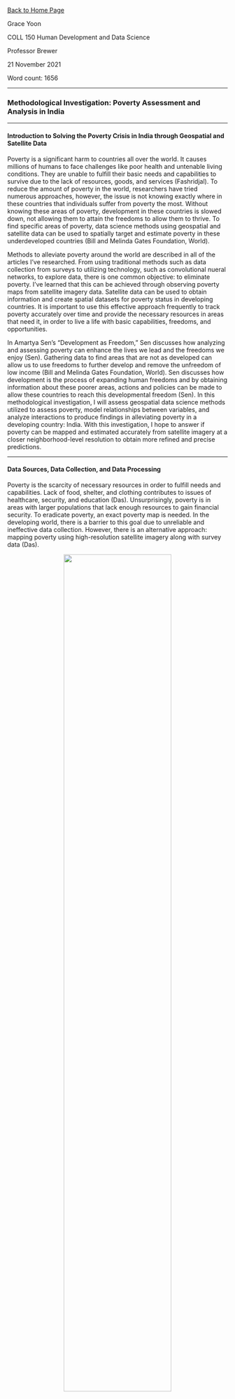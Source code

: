 [Back to Home Page](https://grace-yoon1.github.io/DATA150/)

Grace Yoon

COLL 150 Human Development and Data Science

Professor Brewer

21 November 2021

Word count: 1656

---

### Methodological Investigation: Poverty Assessment and Analysis in India

---

#### Introduction to Solving the Poverty Crisis in India through Geospatial and Satellite Data

Poverty is a significant harm to countries all over the world. It causes millions of humans to face challenges like poor health and untenable living conditions. They are unable to fulfill their basic needs and capabilities to survive due to the lack of resources, goods, and services (Fashridjal). To reduce the amount of poverty in the world, researchers have tried numerous approaches, however, the issue is not knowing exactly where in these countries that individuals suffer from poverty the most. Without knowing these areas of poverty, development in these countries is slowed down, not allowing them to attain the freedoms to allow them to thrive. To find specific areas of poverty, data science methods using geospatial and satellite data can be used to spatially target and estimate poverty in these underdeveloped countries (Bill and Melinda Gates Foundation, World). 

Methods to alleviate poverty around the world are described in all of the articles I’ve researched. From using traditional methods such as data collection from surveys to utilizing technology, such as convolutional nueral networks, to explore data, there is one common objective: to eliminate poverty. I’ve learned that this can be achieved through observing poverty maps from satellite imagery data. Satellite data can be used to obtain information and create spatial datasets for poverty status in developing countries. It is important to use this effective approach frequently to track poverty accurately over time and provide the necessary resources in areas that need it, in order to live a life with basic capabilities, freedoms, and opportunities. 

In Amartya Sen’s “Development as Freedom,” Sen discusses how analyzing and assessing poverty can enhance the lives we lead and the freedoms we enjoy (Sen). Gathering data to find areas that are not as developed can allow us to use freedoms to further develop and remove the unfreedom of low income (Bill and Melinda Gates Foundation, World). Sen discusses how development is the process of expanding human freedoms and by obtaining information about these poorer areas, actions and policies can be made to allow these countries to reach this developmental freedom (Sen). In this methodological investigation, I will assess geospatial data science methods utilized to assess poverty, model relationships between variables, and analyze interactions to produce findings in alleviating poverty in a developing country: India. With this investigation, I hope to answer if poverty can be mapped and estimated accurately from satellite imagery at a closer neighborhood-level resolution to obtain more refined and precise predictions.

---

#### Data Sources, Data Collection, and Data Processing

Poverty is the scarcity of necessary resources in order to fulfill needs and capabilities. Lack of food, shelter, and clothing contributes to issues of healthcare, security, and education (Das). Unsurprisingly, poverty is in areas with larger populations that lack enough resources to gain financial security. To eradicate poverty, an exact poverty map is needed. In the developing world, there is a barrier to this goal due to unreliable and ineffective data collection. However, there is an alternative approach: mapping poverty using high-resolution satellite imagery along with survey data (Das). 

<p align="center">
   <img src="SatelliteImageChart.png" width="70%" height="70%"/>
</p>

In this figure, the utilization of daytime satellite imagery vs. night time lights data is shown. This distribution of satellite imagery data displays that night time lights data is used significantly more for applications like poverty mapping. The Progress out of Poverty Index (PPI) can be used to create poverty maps that display the chance of individuals living in poverty for large geographic areas, such as those in India. It uses geolocated survey data and geospatial datasets to predict spatial poverty, which can be used to better understand where these areas are in order to further develop them (Bill and Melinda Gates Foundation, World). 

Data is essential to understanding a population’s situation to make the best informed decision in “resource allocation, poverty alleviation programs, and policies” (Bill and Melinda Gates Foundation. “High). Geospatial datasets and patterns of poverty have been built from census data, however, those datasets have been inaccurate due to irregular or unavailable data in these low-income areas (Bill and Melinda Gates Foundation. “High). Therefore, powerful machine learning techniques like poverty mapping allow us to understand complex human development problems from accurate data and reach the sustainable goal of locating areas in need, providing them freedoms in order to develop as a whole (Das).

<p align="center">
   <img src="PredictionMap.png" width="70%" height="70%"/>
</p>

In this figure, the authors provided a national level prediction map in Bangladesh using mobile phone operators and other data to closely access areas in poverty. The wealth index is color-coded, having areas in red shown as poorer areas. From these models, the spatial relationships in the data of these areas can be used to understand and update these maps, which is important for analyzing poorer areas to alleviate poverty (Bill and Melinda Gates Foundation. “High).

---

#### Data Science Methods: Combining Satellite Imagery and Machine Learning to Analyze Poverty

Reliable data is scarce in undeveloped countries, so methods like using high-resolution satellite imagery can be used to attain accurate data. A CNN is a model that can be used to identify and analyze variation patterns in these images. Using a CNN is critical for obtaining accurate measurements of poverty to make decisions about providing resources to areas that need it. CNNs know how to turn images into numerical values, which can be used to predict poverty. 

<p align="center">
   <img src="CNNformula.png" width="70%" height="70%"/>
</p>

This formula is an example of how a CNN can take an image as an input and transform it into numerical values to predict a target.

Over the years, data in developing countries have improved, but it is still lacking, making it difficult to identify and analyze target populations in need. Sources of passively collected data from satellites can be a better option. A popular approach is using satellite images of nightlights to estimate poverty (Jean). 

<p align="center">
   <img src="CNNfigure.png" width="70%" height="70%"/>
</p>

In this figure, four different convolutional filters in CNNs have areas that activate it highlighted in pink. The top row has daytime satellite images, the second row contains filter activation maps, and both layered on top of each other are shown in the third row. The activation areas in this figure detects features from CNNs as roads, bodies of water, and infrastructure (Jean).

In impoverished countries, luminosity levels are lower because there is less infrastructure in those rural areas, while big cities are “bathed in light at night” and have a higher standard of living because they are generally more developed (Elvidge). Elvidge, and several other researchers, have developed a measurement of human development called “Night Light Development Index (NLDI)” by using nighttime satellite images and population density from gridded population data (Elvidge). In their study, they have found an interesting pattern from NLDI. The data points for extremely poor countries are pressed along the population count and have no spread on the brightness axis. In more developed countries with smaller populations, the data cloud is in a circular shape pressed against both the population count and the brightness of the lights in satellite images. Extracting and comparing patterns from data plots like these can determine the development level of countries (Elvidge). 

<p align="center">
   <img src="NLDI.png" width="70%" height="70%"/>
</p>

In this figure, a line of best fit is shown with the formula and correlation level. It shows that there is a strong correlation between the level of night time lights in satellite imagery and poverty rate (Elvidge).

Overall, this powerful machine learning approach of extracting data from nighttime satellite images and comparing the data points on scattergrams is a very effective approach to predicting poverty (Jean).

---

#### Applying Statistical Methods to Data to Assess and Analyze Poverty

There are several data science methods that I have found to be significant and interesting in assessing and analyzing poverty in areas like India. To alleviate poverty, data science strategies like creating computer vision models allow us to provide resources and predict poverty in countries. The article, “How to Understand Global Poverty from Outer Space,” discusses five key steps to approaching global poverty (Kumar). The author discusses a method to predict poverty using a CNN and uses daytime and nighttime satellite images to analyze certain areas in order to improve policy initiatives and alleviate poverty. The first step is to download Demographic and Health Surveys (DHS), nightlight satellite imagery, and daytime satellite imagery. The article discusses downloading data and constructing clusters to gain a better understanding and measurement for “health, population, and nutrition” (Kumar). 

<p align="center">
   <img src="DaytimeImage.png" width="80%" height="80%"/>
</p>

They used the Google Maps Platform to obtain daytime images that have features of landscape and activity. Then, the next step is to test whether nightlights can predict wealth accurately. 

<p align="center">
   <img src="Cluster.png" width="90%" height="90%"/>
</p>

From the data collected, the DHS and nightlights data is merged to see if nightlights data can be used for predicting poverty. The author explains how creating this visualization shows that nightlight luminosity is a strong predictor of wealth. After, extracted features of the daytime imagery are tested. Daytime imagery can be a valuable tool as well and when merged with the DHS data, “a model of wealth as a function of these basic daytime features [can be] fitted” (Kumar). Next, a CNN is constructed to leverage a combined dataset of daytime and nighttime images. Lastly, maps are constructed to show the predicted distributions of wealth. In conclusion, an approach to predict poverty in areas is to use CNN with daytime and nighttime satellite imagery with survey data, which analyzes data in a scalable and inexpensive way (Kumar). 

---

#### Conclusion

I’ve learned that poverty can be eliminated through observing poverty maps from satellite imagery data and using CNNs. Satellite data can be used to obtain information and create spatial datasets for poverty status in developing countries. Using a trained CNN can take that data and predict the level of poverty in areas. It is important to use this effective approach frequently to track poverty accurately over time and provide the necessary resources in areas that need it, in order to live a life with basic capabilities, freedoms, and opportunities. 

In investigating if poverty can be mapped and estimated accurately from satellite imagery at a closer neighborhood-level resolution to obtain more refined and precise predictions, it appears that it has been neglected and left unanswered. All of the articles studied zoomed out satellite images of vast areas of land to predict and assess poverty in a country. However, I would like to investigate more on this research gap to see if the same approach could be applied with taking satellite imagery at neighborhood levels to estimate poverty. I am interested in exploring more from the analysis and research I’ve done in poverty in developing countries like India. 

---

#### Citations

Bill and Melinda Gates Foundation. “High Resolution Poverty Mapping from Cell Phone and Satellite Data.” WorldPop, https://www.worldpop.org/portfolio/project?id=23. Accessed 2 Oct. 2021. 

Bill and Melinda Gates Foundation, World Bank, Grameen Foundation. “High Resolution Progress out of Poverty Mapping.” WorldPop, https://www.worldpop.org/portfolio/project?id=22. Accessed 30 Sept. 2021.

Das, Partha Sarathi, et al. “Socio Economic Analysis of India with High Resolution Satellite Imagery to Predict Poverty.” 2020 10th International Conference on Cloud Computing, Data Science & Engineering (Confluence), 9 Apr. 2020, pp. 310–314., https://doi.org/10.1109/Confluence47617.2020.9057972. Accessed 23 Oct. 2021.

Elvidge, C. D., et al. “The Night Light Development Index (NLDI): a Spatially Explicit Measure of Human Development from Satellite Data.” Social Geography, 23 July 2012, Accessed 23 Oct. 2021.

Fashridjal, Freddy. “How Data Science Can Give Further Understanding on Urban Poverty.” Towards Data Science, 13AD, https://towardsdatascience.com/how-data-science-can-give-further-understanding-on-urban-poverty-ab52e448913.

Jean, Neal, et al. “Combining Satellite Imagery and Machine Learning to Predict Poverty.” American Association for the Advancement of Science, vol. 353, no. 6301, Aug. 2016, pp. 790–794., https://doi.org/https://doi.org/10.1126/science.aaf7894. Accessed 23 Oct. 2021.

Kumar, Asmi. “How to Understand Global Poverty from Outer Space.” Towards Data Science, 5 July 2020, https://towardsdatascience.com/how-to-understand-global-poverty-from-outer-space-442e2a5c3666. 

Satapathy, Swastik S, and Krishna K Jaiswal. “A Study on Poverty Estimation and Current State of Poverty in India.” International Journal of Advanced Scientific Research and Management, vol. 3, no. 6, June 2018, Accessed 23 Oct. 2021. 

Sen, A. K. (2010). Development as freedom. Oxford University Press.
